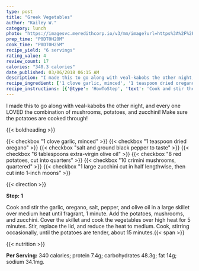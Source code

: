 ```yaml
---
type: post
title: "Greek Vegetables"
author: "Kailey W."
category: lunch
photo: "https://imagesvc.meredithcorp.io/v3/mm/image?url=https%3A%2F%2Fimages.media-allrecipes.com%2Fuserphotos%2F4479186.jpg"
prep_time: "P0DT0H20M"
cook_time: "P0DT0H25M"
recipe_yield: "6 servings"
rating_value: 4
review_count: 17
calories: "340.3 calories"
date_published: 03/06/2018 06:15 AM
description: "I made this to go along with veal-kabobs the other night, and every one LOVED the combination of mushrooms, potatoes, and zucchini! Make sure the potatoes are cooked through!"
recipe_ingredient: ['1 clove garlic, minced', '1 teaspoon dried oregano', 'salt and ground black pepper to taste', '6 tablespoons extra-virgin olive oil', '8 red potatoes, cut into quarters', '10 crimini mushrooms, quartered ', '1 large zucchini cut in half lengthwise, then cut into 1-inch moons']
recipe_instructions: [{'@type': 'HowToStep', 'text': 'Cook and stir the garlic, oregano, salt, pepper, and olive oil in a large skillet over medium heat until fragrant, 1 minute. Add the potatoes, mushrooms, and zucchini. Cover the skillet and cook the vegetables over high heat for 5 minutes. Stir, replace the lid, and reduce the heat to medium. Cook, stirring occasionally, until the potatoes are tender, about 15 minutes.\n'}]
---
```


I made this to go along with veal-kabobs the other night, and every one LOVED the combination of mushrooms, potatoes, and zucchini! Make sure the potatoes are cooked through! 

{{< boldheading >}}

{{< checkbox "1 clove garlic, minced" >}}
{{< checkbox "1 teaspoon dried oregano" >}}
{{< checkbox "salt and ground black pepper to taste" >}}
{{< checkbox "6 tablespoons extra-virgin olive oil" >}}
{{< checkbox "8  red potatoes, cut into quarters" >}}
{{< checkbox "10  crimini mushrooms, quartered" >}}
{{< checkbox "1 large zucchini cut in half lengthwise, then cut into 1-inch moons" >}}


{{< direction >}}

**Step: 1**

Cook and stir the garlic, oregano, salt, pepper, and olive oil in a large skillet over medium heat until fragrant, 1 minute. Add the potatoes, mushrooms, and zucchini. Cover the skillet and cook the vegetables over high heat for 5 minutes. Stir, replace the lid, and reduce the heat to medium. Cook, stirring occasionally, until the potatoes are tender, about 15 minutes.{{< span >}}

{{< nutrition >}}

**Per Serving:** 340 calories; protein 7.4g; carbohydrates 48.3g; fat 14g; sodium 34.1mg.